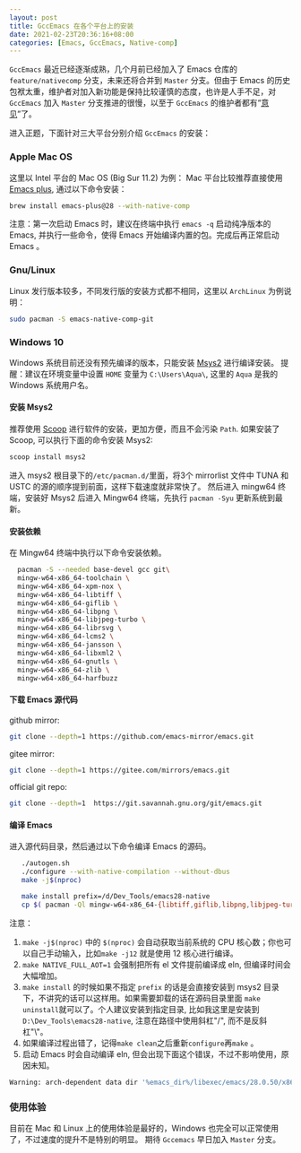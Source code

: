 ```yaml
---
layout: post
title: GccEmacs 在各个平台上的安装
date: 2021-02-23T20:36:16+08:00
categories: [Emacs, GccEmacs, Native-comp]
---
```

`GccEmacs` 最近已经逐渐成熟，几个月前已经加入了 Emacs 仓库的 `feature/nativecomp` 分支，未来还将合并到 `Master` 分支。但由于 Emacs 的历史包袱太重，维护者对加入新功能是保持比较谨慎的态度，也许是人手不足，对 `GccEmacs` 加入 `Master` 分支推进的很慢，以至于 `GccEmacs` 的维护者都有“[意见](https://lists.gnu.org/archive/html/emacs-devel/2021-02/msg00878.html)”了。

进入正题，下面针对三大平台分别介绍 `GccEmacs` 的安装：

### Apple Mac OS
这里以 Intel 平台的 Mac OS (Big Sur 11.2) 为例：
Mac 平台比较推荐直接使用 [Emacs plus](https://github.com/d12frosted/homebrew-emacs-plus), 通过以下命令安装：
``` bash
brew install emacs-plus@28 --with-native-comp
```
注意：第一次启动 Emacs 时，建议在终端中执行 `emacs -q` 启动纯净版本的 Emacs, 并执行一些命令，使得 Emacs 开始编译内置的包。完成后再正常启动 Emacs 。

### Gnu/Linux
Linux 发行版本较多，不同发行版的安装方式都不相同，这里以 `ArchLinux` 为例说明：
``` bash
sudo pacman -S emacs-native-comp-git
```

### Windows 10
Windows 系统目前还没有预先编译的版本，只能安装 [Msys2](https://www.msys2.org/) 进行编译安装。
提醒：建议在环境变量中设置 `HOME` 变量为 `C:\Users\Aqua\`, 这里的 `Aqua` 是我的 Windows 系统用户名。
#### 安装 Msys2
推荐使用 [Scoop](https://scoop.sh/) 进行软件的安装，更加方便，而且不会污染 `Path`.
如果安装了 Scoop, 可以执行下面的命令安装 Msys2:

```bash
scoop install msys2
```
进入 msys2 根目录下的`/etc/pacman.d/`里面，将3个 mirrorlist 文件中 TUNA 和 USTC 的源的顺序提到前面，这样下载速度就非常快了。
然后进入 mingw64 终端，安装好 Msys2 后进入 Mingw64 终端，先执行 `pacman -Syu` 更新系统到最新。

#### 安装依赖
在 Mingw64 终端中执行以下命令安装依赖。

```bash
  pacman -S --needed base-devel gcc git\
  mingw-w64-x86_64-toolchain \
  mingw-w64-x86_64-xpm-nox \
  mingw-w64-x86_64-libtiff \
  mingw-w64-x86_64-giflib \
  mingw-w64-x86_64-libpng \
  mingw-w64-x86_64-libjpeg-turbo \
  mingw-w64-x86_64-librsvg \
  mingw-w64-x86_64-lcms2 \
  mingw-w64-x86_64-jansson \
  mingw-w64-x86_64-libxml2 \
  mingw-w64-x86_64-gnutls \
  mingw-w64-x86_64-zlib \
  mingw-w64-x86_64-harfbuzz
```
#### 下载 Emacs 源代码
github mirror:
```bash
git clone --depth=1 https://github.com/emacs-mirror/emacs.git
```
gitee mirror:
```bash
git clone --depth=1 https://gitee.com/mirrors/emacs.git
```
official git repo:
```bash
git clone --depth=1  https://git.savannah.gnu.org/git/emacs.git
```
#### 编译 Emacs
进入源代码目录，然后通过以下命令编译 Emacs 的源码。

```bash
   ./autogen.sh
   ./configure --with-native-compilation --without-dbus
   make -j$(nproc)

   make install prefix=/d/Dev_Tools/emacs28-native
   cp $( pacman -Ql mingw-w64-x86_64-{libtiff,giflib,libpng,libjpeg-turbo,librsvg,libxml2,gnutls} | grep bin/.*\.dll$ | awk '{print $2}' ) /D/Dev_Tools/emacs28-native/bin

```
注意：

1. `make -j$(nproc)` 中的 `$(nproc)` 会自动获取当前系统的 CPU 核心数；你也可以自己手动输入，比如`make -j12` 就是使用 12 核心进行编译。
2. `make NATIVE_FULL_AOT=1` 会强制把所有 el 文件提前编译成 eln, 但编译时间会大幅增加。
3. `make install` 的时候如果不指定 `prefix` 的话是会直接安装到 msys2 目录下，不讲究的话可以这样用。如果需要卸载的话在源码目录里面 `make uninstall`就可以了。个人建议安装到指定目录, 比如我这里是安装到 `D:\Dev_Tools\emacs28-native`, 注意在路径中使用斜杠"/", 而不是反斜杠"\\"。
3. 如果编译过程出错了，记得`make clean`之后重新`configure`再`make` 。
4. 启动 Emacs 时会自动编译 eln, 但会出现下面这个错误，不过不影响使用，原因未知。  

```bash
Warning: arch-dependent data dir '%emacs_dir%/libexec/emacs/28.0.50/x86_64-w64-mingw32/': No such file or directory

```

### 使用体验
目前在 Mac 和 Linux 上的使用体验是最好的，Windows 也完全可以正常使用了，不过速度的提升不是特别的明显。
期待 `Gccemacs` 早日加入 `Master` 分支。
